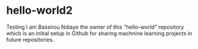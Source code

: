 # hello-world2
Testing 
I am Bassirou Ndiaye the owner of this "hello-world" repository which is an initial setup in Github for sharing machnine learning projects in future repositories.
